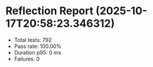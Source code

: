 # Reflection Report (2025-10-17T20:58:23.346312)

- Total tests: 792
- Pass rate: 100.00%
- Duration p95: 0 ms
- Failures: 0

